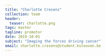 ```yaml
---
title: "Charlotte Cresens"
collection: team
header:
  teaser: charlotte.png
tags: master
tagline: promotor
date: 2019-10-01
subject: "Imaging the forces driving cancer"
email: charlotte.cresens@student.kuleuven.be
---
```

